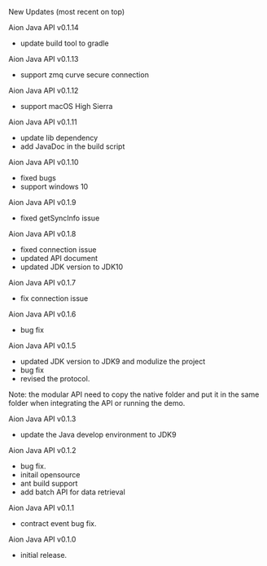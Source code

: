 New Updates (most recent on top)

Aion Java API v0.1.14
- update build tool to gradle

Aion Java API v0.1.13
- support zmq curve secure connection

Aion Java API v0.1.12
- support macOS High Sierra

Aion Java API v0.1.11
- update lib dependency
- add JavaDoc in the build script

Aion Java API v0.1.10
- fixed bugs
- support windows 10

Aion Java API v0.1.9
- fixed getSyncInfo issue

Aion Java API v0.1.8
- fixed connection issue
- updated API document
- updated JDK version to JDK10

Aion Java API v0.1.7
- fix connection issue

Aion Java API v0.1.6
- bug fix

Aion Java API v0.1.5
- updated JDK version to JDK9 and modulize the project
- bug fix
- revised the protocol.

Note:
the modular API need to copy the native folder and put it in the same folder when integrating the API or running the demo.

Aion Java API v0.1.3
- update the Java develop environment to JDK9

Aion Java API v0.1.2
- bug fix.
- initail opensource
- ant build support
- add batch API for data retrieval

Aion Java API v0.1.1
- contract event bug fix.

Aion Java API v0.1.0
- initial release.
